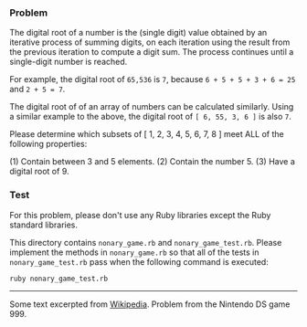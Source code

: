 ### Problem

The digital root of a number is the (single digit) value obtained by an iterative process of summing digits, on each iteration using the result from the previous iteration to compute a digit sum. The process continues until a single-digit number is reached.

For example, the digital root of `65,536` is `7`, because `6 + 5 + 5 + 3 + 6 = 25` and `2 + 5 = 7`.

The digital root of of an array of numbers can be calculated similarly.  Using a similar example to the above, the digital root of `[ 6, 55, 3, 6 ]` is also `7`.

Please determine which subsets of [ 1, 2, 3, 4, 5, 6, 7, 8 ] meet ALL of the following properties:

(1) Contain between 3 and 5 elements.
(2) Contain the number 5.
(3) Have a digital root of 9.

### Test

For this problem, please don't use any Ruby libraries except the Ruby standard libraries.

This directory contains `nonary_game.rb` and `nonary_game_test.rb`.  Please implement the methods in `nonary_game.rb` so that all of the tests in `nonary_game_test.rb` pass when the following command is executed:

    ruby nonary_game_test.rb

---

Some text excerpted from [Wikipedia](http://en.wikipedia.org/wiki/Digital_root).  Problem from the Nintendo DS game 999.
